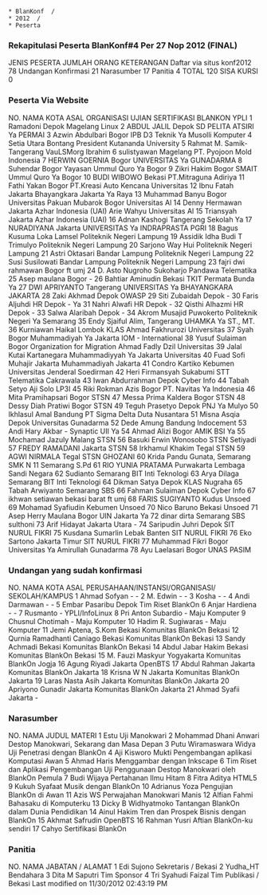     * BlanKonf  /
    * 2012  /
    * Peserta

### Rekapitulasi Peserta BlanKonf#4 Per 27 Nop 2012 (FINAL)
JENIS PESERTA             JUMLAH ORANG KETERANGAN
Daftar via situs konf2012 78
Undangan Konfirmasi       21
Narasumber                17
Panitia                   4
TOTAL                     120
SISA KURSI                0
### Peserta Via Website
NO. NAMA                KOTA ASAL         ORGANISASI          UJIAN SERTIFIKASI
                                                              BLANKON YPLI
1   Ramadoni            Depok             Magelang Linux
2   ABDUL JALIL         Depok             SD PELITA ATSIRI    Ya
                                          PERMAI
3   Azwin Abdulbari     Bogor             IPB D3 Teknik       Ya
    Musolli                               Komputer
4   Setia Utara         Bontang           President
    Kutananda                             University
5   Rahmat M. Samik-    Tangerang         VauLSMorg
    Ibrahim
6   sulistyawan         Magelang          PT. Pyojoon Mold
                                          Indonesia
7   HERWIN GOERNIA      Bogor             UNIVERSITAS         Ya
                                          GUNADARMA
8   Suhendar            Bogor             Yayasan Ummul Quro  Ya
                                          Bogor
9   Zikri Hakim         Bogor             SMAIT Ummul Quro    Ya
                                          Bogor
10  BUDI WIBOWO         Bekasi            PT.Mitraguna
                                          Adiriya
11  Fathi Yakan         Bogor             PT.Kreasi Auto
                                          Kencana
                                          Universitas
12  Ibnu Fatah          Jakarta           Bhayangkara Jakarta Ya
                                          Raya
13  Muhammad Banyu      Bogor             Universitas Pakuan
    Mubarok                               Bogor
                                          Universitas Al
14  Denny Hermawan      Jakarta           Azhar Indonesia
                                          (UAI)
    Arie Wahyu                            Universitas Al
15  Triansyah           Jakarta           Azhar Indonesia
                                          (UAI)
16  Adnan Kashogi       Tangerang         Sekolah             Ya
17  NURADIYANA          Jakarta           UNIVERSITAS         Ya
                                          INDRAPRASTA PGRI
18  Bagus Kusuma Loka   Lamsel            Politeknik Negeri
                                          Lampung
19  Assidik Idha Budi T Trimulyo          Politeknik Negeri
                                          Lampung
20  Sarjono             Way Hui           Politeknik Negeri
                                          Lampung
21  Astri Oktasari      Bandar Lampung    Politeknik Negeri
                                          Lampung
22  Susi Susilowati     Bandar Lampung    Politeknik Negeri
                                          Lampung
23  fajri dwi rahmawan  Bogor             ft umj
24  D. Asto Nugroho     Sukoharjo         Pandawa Telematika
25  Asep maulana        Bogor             -
26  Bahtiar Aminudin    Bekasi            TKIT Permata Bunda  Ya
27  DWI APRIYANTO       Tangerang         UNIVERSITAS         Ya
                                          BHAYANGKARA JAKARTA
28  Zaki Akhmad         Depok             OWASP
29  Siti Zubaidah       Depok             -
30  Faris Aljuhdi HR    Depok             -                   Ya
31  Nahri Alwafi HR     Depok             -
32  Qisthi Alhazmi HR   Depok             -
33  Salwa Alaribah      Depok             -
34  Akrom Musajid       Puwokerto         Politeknik Negeri   Ya
                                          Semarang
35  Endy Sjaiful Alim,  Tangerang         UHAMKA              Ya
    ST., MT.
36  Kurniawan Haikal    Lombok            KLAS
    Ahmad Fakhrurozi                      Universitas
37  Syah                Bogor             Muhammadiyah        Ya
                                          Jakarta
                                          IOM - International
38  Yusuf Sulaiman      Bogor             Organization for
                                          Migration
    Ahmad Fadly Dzil                      Universitas
39  Jalal               Kutai Kartanegara Muhammadiyyah       Ya
                                          Jakarta
                                          Universitas
40  Fuad Sofi Muhajir   Jakarta           Muhammadiyah
                                          Jakarta
41  Condro Kartiko      Kebumen           Universitas
                                          Jenderal Soedirman
42  Heri Firmansyah     Sukabumi          STT Telematika
                                          Cakrawala
43  Iwan Abdurrahman    Depok             Cyber Info
44  Tabah Setyo Aji     Solo              LP3I
45  Riki Rokman Azis    Bogor             PT. Navitas         Ya
                                          Indonesia
46  Mita Pramihapsari   Bogor             STSN
47  Messa Prima Kaldera Bogor             STSN
48  Dessy Diah Pratiwi  Bogor             STSN
49  Teguh Prasetyo      Depok             PNJ                 Ya
    Mulyo
50  Ikhlasul Amal       Bandung           PT Sigma Delta Duta
                                          Nusantara
51  Misna Asqia         Depok             Universitas
                                          Gunadarma
52  Dede Amung          Bandung           Indocement
53  Andi Hary Akbar     -                 Synaptic UII        Ya
54  Ahmad Alizi         Bogor             AMIK BSI            Ya
55  Mochamad Jazuly     Malang            STSN
56  Basuki Erwin        Wonosobo          STSN
    Setiyadi
57  FREDY RAMADANI      Jakarta           STSN
58  Irkhamul Khakim     Tegal             STSN
59  AGWI NIRMALA        Tegal             STSN
    GHOZANI
60  Krida Pandu Gunata, Semarang          SMK N 11 Semarang
    S.Pd
61  RIO YUNIA PRATAMA   Purwakarta        Lembaga Sandi
                                          Negara
62  Sudianto            Semarang          BIT Inti Teknologi
63  Arya Dilaga         Semarang          BIT Inti Teknologi
64  Dikman Satya        Depok             KLAS
    Nugraha
65  Tabah Arwiyanto     Semarang          SBS
66  Fahman Sulaiman     Depok             Cyber Info
67  ikhwan setiawan     bekasi barat      ft umj
68  FARIS SUGIYANTO     Kudus             Unsoed
69  Mohamad Syafiudin   Kebumen           Unsoed
70  Nico Baruno         Bekasi            Unsoed
71  Asep Herry Maulana  Bogor             UIN Jakarta         Ya
72  dinar dirta         Semarang          SBS
    sulthoni
73  Arif Hidayat        Jakarta Utara     -
74  Saripudin Juhri     Depok             SIT NURUL FIKRI
75  Kusdana Sumarlin    Lebak Banten      SIT NURUL FIKRI
76  Eko Sartono         Jakarta Timur     SIT NURUL FIKRI
77  Muhammad Fikri      Bogor             Universitas         Ya
    Amirullah                             Gunadarma
78  Ayu Laelasari       Bogor             UNAS PASIM
### Undangan yang sudah konfirmasi
NO. NAMA                      KOTA ASAL  PERUSAHAAN/INSTANSI/ORGANISASI/
                                         SEKOLAH/KAMPUS
1   Ahmad Sofyan              -          -
2   M. Edwin                  -          -
3   Kosha                     -          -
4   Andi Darmawan             -          -
5   Embar Pasaribu            Depok      Tim Riset BlankOn
6   Anjar Hardiena            -          -
7   Rusmanto                  -          YPLI/InfoLinux
8   Pri Anton Subardio        -          Maju Komputer
9   Chusnul Chotimah          -          Maju Komputer
10  Hadim R. Sugiwaras        -          Maju Komputer
11  Jemi Aptena, S.Kom        Bekasi     Komunitas BlankOn Bekasi
12  Qurnia Ramadhanti Caniago Bekasi     Komunitas BlankOn Bekasi
13  Sandy Achmadi             Bekasi     Komunitas BlankOn Bekasi
14  Abdul Jabar Hakim         Bekasi     Komunitas BlankOn Bekasi
15  M. Fauzi Maskyur          Yogyakarta Komunitas BlankOn Jogja
16  Agung Riyadi              Jakarta    OpenBTS
17  Abdul Rahman              Jakarta    Komunitas BlankOn Jakarta
18  Krisna W N                Jakarta    Komunitas BlankOn Jakarta
19  Laras Nasta Asih          Jakarta    Komunitas BlankOn Jakarta
20  Apriyono Gunadir          Jakarta    Komunitas BlankOn Jakarta
21  Ahmad Syafii              Jakarta    -
### Narasumber
NO. NAMA                                JUDUL MATERI
1   Estu                                Uji Manokwari
2   Mohammad Dhani Anwari               Destop Manokwari, Sekarang dan Masa
                                        Depan
3   Putu Wiramaswara Widya              Uji Penetrasi dengan BlankOn
4   Aji Kisworo Mukti                   Pengembangan aplikasi Komputasi Awan
5   Ahmad Haris                         Menggambar dengan Inkscape
6   Tim Riset dan Aplikasi Pengembangan Uji Penggunaan Destop Manokwari oleh
    BlankOn                             Pemula
7   Budi Wijaya                         Pertahanan Ilmu Hitam
8   Fitra Aditya                        HTML5
9   Kukuh Syafaat                       Musik dengan BlankOn
10  Adrianus Yoza                       Pengujian BlankOn di Awan
11  Azis WS                             Perwajahan Manokwari Manis
12  Alfian Fahmi                        Bahasaku di Komputerku
13  Dicky B Widhyatmoko                 Tantangan BlankOn dalam Dunia
                                        Pendidikan
14  Ainul Hakim                         Tren dan Prospek Bisnis dengan BlankOn
15  Akhmat Safrudin                     OpenBTS
16  Rahman Yusri Aftian                 BlankOn-ku sendiri
17  Cahyo                               Sertifikasi BlankOn
### Panitia
NO. NAMA               JABATAN / ALAMAT
1   Edi Sujono         Sekretaris / Bekasi
2   Yudha_HT           Bendahara
3   Dita M Saputri     Tim Sponsor
4   Tri Syahudi Faizal Tim Publikasi / Bekasi
Last modified on 11/30/2012 02:43:19 PM
#### 
    





